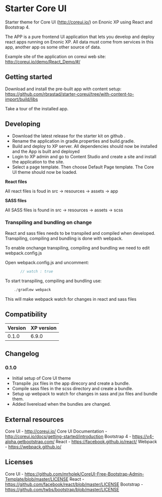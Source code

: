 # Starter Core UI

Starter theme for Core UI (http://coreui.io/) on Enonic XP using React and Bootstrap 4. 

The APP is a pure frontend UI application that lets you develop and deploy react apps running on Enonic XP. 
All data must come from services in this app, another app os some other source of data.    

Example site of the application on coreui web site: http://coreui.io/demo/React_Demo/#/

## Getting started

Download and install the pre-built app with content setup: https://github.com/rbrastad/starter-coreui/tree/with-content-to-import/build/libs  

Take a tour of the installed app.

## Developing

* Download the latest release for the starter kit on github .
* Rename the application in gradle.properties and build.gradle.
* Build and deploy to XP server. All dependencies should now be installed and the App is built and deployed
* Login to XP admin and go to Content Studio and create a site and install the application to the site.
* Select a page template. Then choose Default Page template. The Core UI theme should now be loaded.  

**React files**

All react files is foud in  src -> resources -> assets -> app

**SASS files**

All SASS files is found in  src -> resources -> assets -> scss


### Transpiling and bundling on change
React and sass files needs to be transpiled and compiled when developed. Transpiling, compiling and bundling is done with webpack.  
 
To enable onchange transpiling, compiling and bundling we need to edit webpack.config.js
 
 Open webpack.config.js and uncomment:
```javascript
       // watch : true
```

To start transpiling, compiling and bundling use:

```javascript
    ./gradlew webpack
```

This will make webpack watch for changes in react and sass files  


## Compatibility

| Version       | XP version |
| ------------- | ---------- |
| 0.1.0         | 6.9.0      |


## Changelog

### 0.1.0

* Initial setup of Core UI theme
* Transpile .jsx files in the app direcory and create a bundle.
* Compile sass files in the scss directory and create a bundle.
* Setup up webpack to watch for changes in sass and jsx files and bundle them.
* Added livereload when the bundles are changed.


## External resources

Core UI  - http://coreui.io/
Core UI Documentation -  http://coreui.io/docs/getting-started/introduction
Bootstrap 4 - https://v4-alpha.getbootstrap.com/
React - https://facebook.github.io/react/
Webpack - https://webpack.github.io/

## Licenses

Core UI - https://github.com/mrholek/CoreUI-Free-Bootstrap-Admin-Template/blob/master/LICENSE
React - https://github.com/facebook/react/blob/master/LICENSE
Bootstrap - https://github.com/twbs/bootstrap/blob/master/LICENSE
